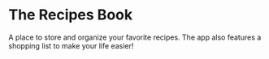 # The Recipes Book
A place to store and organize your favorite recipes. The app also features a shopping list to make your life easier! 
